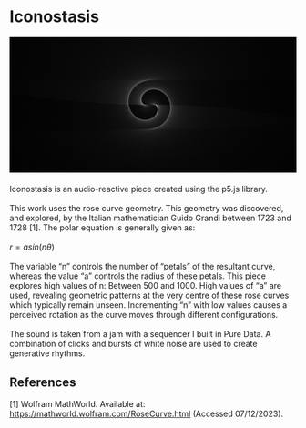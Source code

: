 # Iconostasis

![alt text](images/githubICon.png)
\
\
Iconostasis is an audio-reactive piece created using the p5.js library.\
\
This work uses the rose curve geometry. This geometry was discovered, and explored, by the Italian
mathematician Guido Grandi between 1723 and 1728 [1]. The polar equation is generally given as:\
\
$r = asin(n\theta)$
\
\
The variable “n” controls the number of “petals” of the resultant curve, whereas the value “a” controls the radius of these petals. This piece explores high values of n: Between 500 and 1000. High values of “a” are used, revealing geometric patterns at the very centre of these rose curves which typically remain unseen. Incrementing “n” with low values causes a perceived rotation as the curve moves through different configurations.
\
\
The sound is taken from a jam with a sequencer I built in Pure Data. A combination of clicks and bursts of white noise are used to create generative rhythms. 

## References
[1] Wolfram MathWorld. Available at: https://mathworld.wolfram.com/RoseCurve.html (Accessed 07/12/2023).